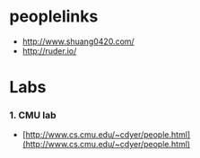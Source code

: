 # peoplelinks

* http://www.shuang0420.com/
* http://ruder.io/

# Labs
### 1. CMU lab
* [http://www.cs.cmu.edu/~cdyer/people.html](http://www.cs.cmu.edu/~cdyer/people.html)
